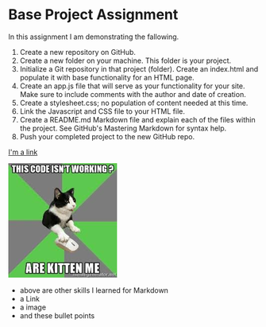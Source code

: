 # Base Project Assignment

In this assignment I am demonstrating the fallowing.
1. Create a new repository on GitHub.
2. Create a new folder on your machine. This folder is your project.
3. Initialize a Git repository in that project (folder).
Create an index.html and populate it with base functionality for an HTML page.
4. Create an app.js file that will serve as your functionality for your site. Make sure to include comments with the author and date of creation.
5. Create a stylesheet.css; no population of content needed at this time.
6. Link the Javascript and CSS file to your HTML file.
7. Create a README.md Markdown file and explain each of the files within the project. See GitHub's Mastering Markdown for syntax help.
8. Push your completed project to the new GitHub repo.

[I'm a link](www.google.com)

![kitten](/images/kitten.jpg)

- above are other skills I learned for Markdown
- a Link
- a image
- and these bullet points
